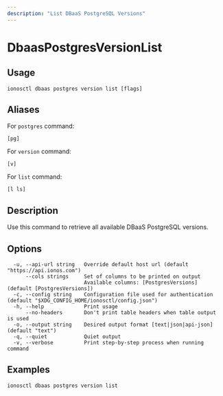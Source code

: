 ```yaml
---
description: "List DBaaS PostgreSQL Versions"
---
```


# DbaasPostgresVersionList

## Usage

```text
ionosctl dbaas postgres version list [flags]
```

## Aliases

For `postgres` command:

```text
[pg]
```

For `version` command:

```text
[v]
```

For `list` command:

```text
[l ls]
```

## Description

Use this command to retrieve all available DBaaS PostgreSQL versions.

## Options

```text
  -u, --api-url string   Override default host url (default "https://api.ionos.com")
      --cols strings     Set of columns to be printed on output 
                         Available columns: [PostgresVersions] (default [PostgresVersions])
  -c, --config string    Configuration file used for authentication (default "$XDG_CONFIG_HOME/ionosctl/config.json")
  -h, --help             Print usage
      --no-headers       Don't print table headers when table output is used
  -o, --output string    Desired output format [text|json|api-json] (default "text")
  -q, --quiet            Quiet output
  -v, --verbose          Print step-by-step process when running command
```

## Examples

```text
ionosctl dbaas postgres version list
```

